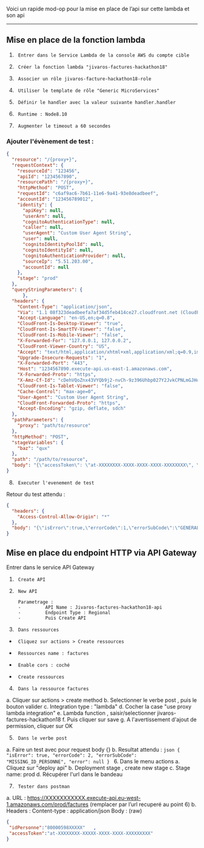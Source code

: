 Voici un rapide mod-op pour la mise en place de l’api sur cette lambda et son api
 
---

## Mise en place de la fonction lambda
1.      Entrer dans le Service Lambda de la console AWS du compte cible
2.      Créer la fonction lambda "jivaros-factures-hackathon18"
3.      Associer un rôle jivaros-facture-hackathon18-role
4.      Utiliser le template de rôle "Generic MicroServices"
5.      Définir le handler avec la valeur suivante handler.handler
6.      Runtime : Node8.10
7.      Augmenter le timeout a 60 secondes
 
 
### Ajouter l'évènement de test :
```json
{
  "resource": "/{proxy+}",
  "requestContext": {
    "resourceId": "123456",
    "apiId": "1234567890",
    "resourcePath": "/{proxy+}",
    "httpMethod": "POST",
    "requestId": "c6af9ac6-7b61-11e6-9a41-93e8deadbeef",
    "accountId": "123456789012",
    "identity": {
      "apiKey": null,
      "userArn": null,
      "cognitoAuthenticationType": null,
      "caller": null,
      "userAgent": "Custom User Agent String",
      "user": null,
      "cognitoIdentityPoolId": null,
      "cognitoIdentityId": null,
      "cognitoAuthenticationProvider": null,
      "sourceIp": "5.51.203.00",
      "accountId": null
    },
    "stage": "prod"
  },
  "queryStringParameters": {
      },
  "headers": {
    "Content-Type": "application/json",
    "Via": "1.1 08f323deadbeefa7af34d5feb414ce27.cloudfront.net (CloudFront)",
    "Accept-Language": "en-US,en;q=0.8",
    "CloudFront-Is-Desktop-Viewer": "true",
    "CloudFront-Is-SmartTV-Viewer": "false",
    "CloudFront-Is-Mobile-Viewer": "false",
    "X-Forwarded-For": "127.0.0.1, 127.0.0.2",
    "CloudFront-Viewer-Country": "US",
    "Accept": "text/html,application/xhtml+xml,application/xml;q=0.9,image/webp,*/*;q=0.8",
    "Upgrade-Insecure-Requests": "1",
    "X-Forwarded-Port": "443",
    "Host": "1234567890.execute-api.us-east-1.amazonaws.com",
    "X-Forwarded-Proto": "https",
    "X-Amz-Cf-Id": "cDehVQoZnx43VYQb9j2-nvCh-9z396Uhbp027Y2JvkCPNLmGJHqlaA==",
    "CloudFront-Is-Tablet-Viewer": "false",
    "Cache-Control": "max-age=0",
    "User-Agent": "Custom User Agent String",
    "CloudFront-Forwarded-Proto": "https",
    "Accept-Encoding": "gzip, deflate, sdch"
  },
  "pathParameters": {
    "proxy": "path/to/resource"
  },
  "httpMethod": "POST",
  "stageVariables": {
    "baz": "qux"
  },
  "path": "/path/to/resource",
  "body": "{\"accessToken\": \"at-XXXXXXXX-XXXX-XXXX-XXXX-XXXXXXXX\", \"idPersonne\":\"80000598XXXX\"}"
}
```

8.      Executer l'evenement de test 

Retour du test attendu :

```json
{
  "headers": {
    "Access-Control-Allow-Origin": "*"
  },
  "body": "{\"isError\":true,\"errorCode\":1,\"errorSubCode\":\"GENERAL_FAILURE\",\"error\":\"\\\"Request failed with status code 401\\\"\"}"
}
```

## Mise en place du endpoint HTTP via API Gateway

Entrer dans le service API Gateway
 
1.      Create API
2.      New API

        Parametrage :
        -         API Name : Jivaros-factures-hackathon18-api
        -         Endpoint Type : Regional
        -         Puis Create API
3.      Dans ressources

  -      Cliquez sur actions > Create ressources
  -      Ressources name : factures
  -      Enable cors : coché
  -      Create ressources
  
4.      Dans la ressource factures
  a.      Cliquer sur actions > create method
  b.      Selectionner le verbe post , puis le bouton valider
  c.      Integration type :  "lambda"
  d.      Cocher la case "use proxy lambda integration"
  e.      Lambda function , saisir/selectionner jivaros-factures-hackathon18
  f.      Puis cliquer sur save
  g.      A l'avertissement d'ajout de permission, cliquer sur OK
  
5.      Dans le verbe post

  a.      Faire un test avec pour request body {}
  b.      Resultat attendu :
          ```json
          {
            "isError": true,
            "errorCode": 2,
            "errorSubCode": "MISSING_ID_PERSONNE",
            "error": null
          }
          ```
6.      Dans le menu actions
  a.      Cliquez sur "deploy api"
  b.      Deployment stage , create new stage
  c.      Stage name: prod
  d.      Récupérer l'url dans le bandeau
 
7.      Tester dans postman
  a.      URL :  https://XXXXXXXXXXX.execute-api.eu-west-1.amazonaws.com/prod/factures (remplacer par l’url recuperé au point 6)
  b.      Headers : Content-type : application/json
          Body : (raw)
```json
{
 "idPersonne":"80000598XXXXX"   ,
 "accessToken":"at-XXXXXXXX-XXXXX-XXXX-XXXX-XXXXXXXXX"
}
```
 
